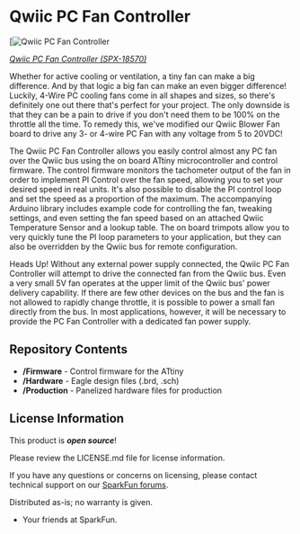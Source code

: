 Qwiic PC Fan Controller
========================================

[![Qwiic PC Fan Controller](https://cdn.sparkfun.com//assets/parts/1/8/0/3/2/18570-Qwiic_PC_Fan_Controller-01.jpg)

[*Qwiic PC Fan Controller (SPX-18570)*](https://www.sparkfun.com/products/18570)

Whether for active cooling or ventilation, a tiny fan can make a big difference. And by that logic a big fan can make an even bigger difference! Luckily, 4-Wire PC cooling fans come in all shapes and sizes, so there's definitely one out there that's perfect for your project. The only downside is that they can be a pain to drive if you don't need them to be 100% on the throttle all the time. To remedy this, we've modified our Qwiic Blower Fan board to drive any 3- or 4-wire PC Fan with any voltage from 5 to 20VDC!

The Qwiic PC Fan Controller allows you easily control almost any PC fan over the Qwiic bus using the on board ATtiny microcontroller and control firmware. The control firmware monitors the tachometer output of the fan in order to implement PI Control over the fan speed, allowing you to set your desired speed in real units. It's also possible to disable the PI control loop and set the speed as a proportion of the maximum. The accompanying Arduino library includes example code for controlling the fan, tweaking settings, and even setting the fan speed based on an attached Qwiic Temperature Sensor and a lookup table. The on board trimpots allow you to very quickly tune the PI loop parameters to your application, but they can also be overridden by the Qwiic bus for remote configuration.

Heads Up! Without any external power supply connected, the Qwiic PC Fan Controller will attempt to drive the connected fan from the Qwiic bus. Even a very small 5V fan operates at the upper limit of the Qwiic bus' power delivery capability. If there are few other devices on the bus and the fan is not allowed to rapidly change throttle, it is possible to power a small fan directly from the bus. In most applications, however, it will be necessary to provide the PC Fan Controller with a dedicated fan power supply.

Repository Contents
-------------------

* **/Firmware** - Control firmware for the ATtiny
* **/Hardware** - Eagle design files (.brd, .sch)
* **/Production** - Panelized hardware files for production

License Information
-------------------

This product is _**open source**_! 

Please review the LICENSE.md file for license information. 

If you have any questions or concerns on licensing, please contact technical support on our [SparkFun forums](https://forum.sparkfun.com/viewforum.php?f=152).

Distributed as-is; no warranty is given.

- Your friends at SparkFun.

_<COLLABORATION CREDIT>_

